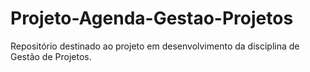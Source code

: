 # Projeto-Agenda-Gestao-Projetos
Repositório destinado ao projeto em desenvolvimento da disciplina de Gestão de Projetos.
